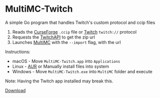 # MultiMC-Twitch

A simple Go program that handles Twitch's custom protocol and ccip files
1. Reads the [CurseForge] `.ccip` file or [Twitch] `twitch://` protocol  
2. Requests the [TwitchAPI] to get the zip url  
3. Launches [MultiMC] with the `--import` flag, with the url  

Instructions:
  - macOS - Move `MultiMC-Twitch.app` into `Applications`
  - Linux - [AUR] or Manually install files into system
  - Windows - Move `MultiMC-Twitch.exe` into `MultiMC` folder and execute

Note: Having the Twitch app installed may break this.

[Download](https://github.com/ShayBox/MultiMC-Twitch/releases)

[CurseForge]: https://www.curseforge.com/
[Twitch]: https://twitch.tv/
[TwitchAPI]: https://twitchappapi.docs.apiary.io/
[MultiMC]: https://multimc.org/
[AUR]: https://aur.archlinux.org/packages/multimc-twitch/